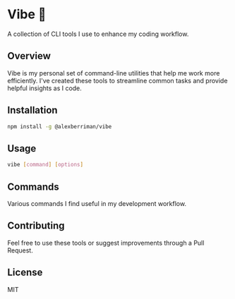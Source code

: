 # Vibe 🎵

A collection of CLI tools I use to enhance my coding workflow.

## Overview

Vibe is my personal set of command-line utilities that help me work more efficiently. I've created these tools to streamline common tasks and provide helpful insights as I code.

## Installation

```bash
npm install -g @alexberriman/vibe
```

## Usage

```bash
vibe [command] [options]
```

## Commands

Various commands I find useful in my development workflow.

## Contributing

Feel free to use these tools or suggest improvements through a Pull Request.

## License

MIT